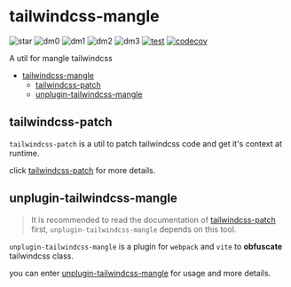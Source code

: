 # tailwindcss-mangle

![star](https://badgen.net/github/stars/sonofmagic/tailwindcss-mangle)
![dm0](https://badgen.net/npm/dm/@tailwindcss-mangle/core)
![dm1](https://badgen.net/npm/dm/@tailwindcss-mangle/shared)
![dm2](https://badgen.net/npm/dm/tailwindcss-patch)
![dm3](https://badgen.net/npm/dm/unplugin-tailwindcss-mangle)
[![test](https://github.com/sonofmagic/tailwindcss-mangle/actions/workflows/test.yml/badge.svg?branch=dev)](https://github.com/sonofmagic/tailwindcss-mangle/actions/workflows/test.yml)
[![codecov](https://codecov.io/gh/sonofmagic/tailwindcss-mangle/branch/main/graph/badge.svg?token=jPyNihT78U)](https://codecov.io/gh/sonofmagic/tailwindcss-mangle)

A util for mangle tailwindcss

- [tailwindcss-mangle](#tailwindcss-mangle)
  - [tailwindcss-patch](#tailwindcss-patch)
  - [unplugin-tailwindcss-mangle](#unplugin-tailwindcss-mangle)

## tailwindcss-patch

`tailwindcss-patch` is a util to patch tailwindcss code and get it's context at runtime.

click [tailwindcss-patch](./packages/tailwindcss-patch) for more details.

## unplugin-tailwindcss-mangle

> It is recommended to read the documentation of [tailwindcss-patch](https://github.com/sonofmagic/tailwindcss-mangle/tree/main/packages/tailwindcss-patch) first, `unplugin-tailwindcss-mangle` depends on this tool.

`unplugin-tailwindcss-mangle` is a plugin for `webpack` and `vite` to **obfuscate** tailwindcss class.

you can enter [unplugin-tailwindcss-mangle](./packages/unplugin-tailwindcss-mangle) for usage and more details.
